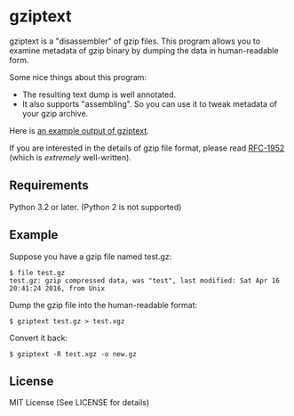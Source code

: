 gziptext
========

gziptext is a "disassembler" of gzip files. This program allows you to examine
metadata of gzip binary by dumping the data in human-readable form.

Some nice things about this program:

* The resulting text dump is well annotated.
* It also supports "assembling". So you can use it to tweak metadata of your
  gzip archive.

Here is [an example output of gziptext](doc/sample.xgz).

If you are interested in the details of gzip file format, please read
[RFC-1952](https://tools.ietf.org/html/rfc1952) (which is *extremely*
well-written).

Requirements
------------

Python 3.2 or later. (Python 2 is not supported)


Example
-------

Suppose you have a gzip file named test.gz:

    $ file test.gz
    test.gz: gzip compressed data, was "test", last modified: Sat Apr 16
    20:41:24 2016, from Unix

Dump the gzip file into the human-readable format:

    $ gziptext test.gz > test.xgz

Convert it back:

    $ gziptext -R test.xgz -o new.gz


License
-------

MIT License (See LICENSE for details)
